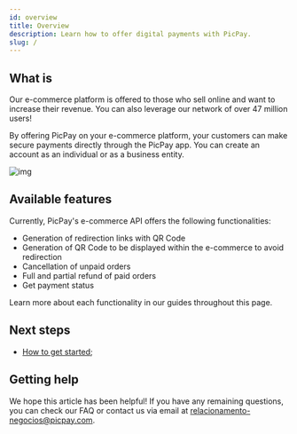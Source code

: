 ```yaml
---
id: overview
title: Overview
description: Learn how to offer digital payments with PicPay.
slug: /
---
```


## What is

Our e-commerce platform is offered to those who sell online and want to increase their revenue. You can also leverage our network of over 47 million users!

By offering PicPay on your e-commerce platform, your customers can make secure payments directly through the PicPay app. You can create an account as an individual or as a business entity.

![img](../../../../../../static/img/guides/qrcode.png)

## Available features

Currently, PicPay's e-commerce API offers the following functionalities:

- Generation of redirection links with QR Code
- Generation of QR Code to be displayed within the e-commerce to avoid redirection
- Cancellation of unpaid orders
- Full and partial refund of paid orders
- Get payment status

Learn more about each functionality in our guides throughout this page.

## Next steps

- [How to get started](./getting-started.md);

## Getting help

We hope this article has been helpful! If you have any remaining questions, you can check our FAQ or contact us via email at relacionamento-negocios@picpay.com.
